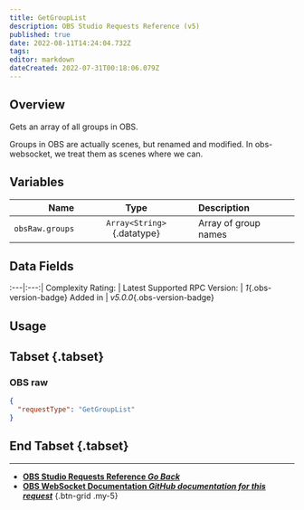 ```yaml
---
title: GetGroupList
description: OBS Studio Requests Reference (v5)
published: true
date: 2022-08-11T14:24:04.732Z
tags: 
editor: markdown
dateCreated: 2022-07-31T00:18:06.079Z
---
```


## Overview
Gets an array of all groups in OBS.

Groups in OBS are actually scenes, but renamed and modified. In obs-websocket, we treat them as scenes where we can.

## Variables
Name | Type | Description | 
----:|:---------:|:------------|
`obsRaw.groups` | `Array<String>`{.datatype} | Array of group names

## Data Fields
:---|:---:|
Complexity Rating: | <span class="stars stars--2"></span>
Latest Supported RPC Version: | *1*{.obs-version-badge}
Added in | *v5.0.0*{.obs-version-badge}

## Usage
## Tabset {.tabset}
### OBS raw
```json
{
  "requestType": "GetGroupList"
}
```
## End Tabset {.tabset}

---

- [<i class="mdi mdi-chevron-left"></i>**OBS Studio Requests Reference *Go Back***](/en/Broadcasters/OBS/Requests)
- [<i class="mdi mdi-github"></i> **OBS WebSocket Documentation *GitHub documentation for this request***](https://github.com/obsproject/obs-websocket/blob/master/docs/generated/protocol.md#getgrouplist)
{.btn-grid .my-5}